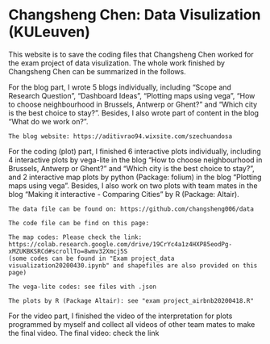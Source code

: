 # Changsheng Chen: Data Visulization (KULeuven)
This website is to save the coding files that Changsheng Chen worked for the exam project of data visulization.
The whole work finished by Changsheng Chen can be summarized in the follows.

For the blog part, I wrote 5 blogs individually, including “Scope and Research Question”, “Dashboard Ideas”, “Plotting maps using vega”, “How to choose neighbourhood in Brussels, Antwerp or Ghent?” and “Which city is the best choice to stay?”. Besides, I also wrote part of content in the blog “What do we work on?”. 

    The blog website: https://aditivrao94.wixsite.com/szechuandosa

For the coding (plot) part, I finished 6 interactive plots individually, including 4 interactive plots by vega-lite in the blog “How to choose neighbourhood in Brussels, Antwerp or Ghent?” and “Which city is the best choice to stay?”, and 2 interactive map plots by python (Package: folium) in the blog “Plotting maps using vega”. Besides, I also work on two plots with team mates in the blog “Making it interactive - Comparing Cities” by R (Package: Altair).

    The data file can be found on: https://github.com/changsheng006/data  

    The code file can be find on this page: 

    The map codes: Please check the link: https://colab.research.google.com/drive/19CrYc4a1z4HXP85eodPg-xMZUKBKSRCd#scrollTo=8wmv32Xmcj5S 
    (some codes can be found in "Exam project_data visualization20200430.ipynb" and shapefiles are also provided on this page)

    The vega-lite codes: see files with .json

    The plots by R (Package Altair): see "exam project_airbnb20200418.R"

For the video part, I finished the video of the interpretation for plots programmed by myself and collect all videos of other team mates to make the final video. The final video: check the link
